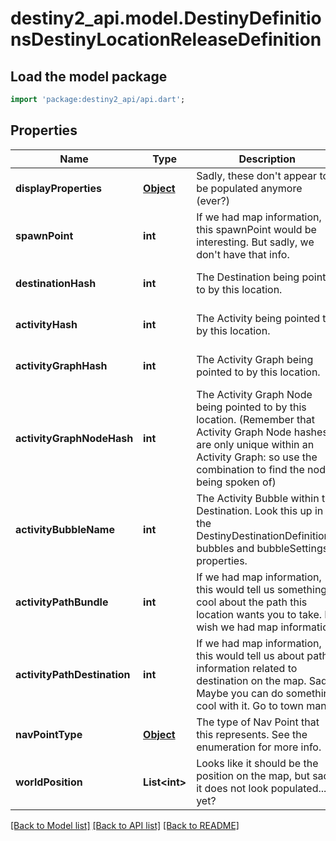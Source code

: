 # destiny2_api.model.DestinyDefinitionsDestinyLocationReleaseDefinition

## Load the model package
```dart
import 'package:destiny2_api/api.dart';
```

## Properties
Name | Type | Description | Notes
------------ | ------------- | ------------- | -------------
**displayProperties** | [**Object**](Object.md) | Sadly, these don&#39;t appear to be populated anymore (ever?) | [optional] [default to null]
**spawnPoint** | **int** | If we had map information, this spawnPoint would be interesting. But sadly, we don&#39;t have that info. | [optional] [default to null]
**destinationHash** | **int** | The Destination being pointed to by this location. | [optional] [default to null]
**activityHash** | **int** | The Activity being pointed to by this location. | [optional] [default to null]
**activityGraphHash** | **int** | The Activity Graph being pointed to by this location. | [optional] [default to null]
**activityGraphNodeHash** | **int** | The Activity Graph Node being pointed to by this location. (Remember that Activity Graph Node hashes are only unique within an Activity Graph: so use the combination to find the node being spoken of) | [optional] [default to null]
**activityBubbleName** | **int** | The Activity Bubble within the Destination. Look this up in the DestinyDestinationDefinition&#39;s bubbles and bubbleSettings properties. | [optional] [default to null]
**activityPathBundle** | **int** | If we had map information, this would tell us something cool about the path this location wants you to take. I wish we had map information. | [optional] [default to null]
**activityPathDestination** | **int** | If we had map information, this would tell us about path information related to destination on the map. Sad. Maybe you can do something cool with it. Go to town man. | [optional] [default to null]
**navPointType** | [**Object**](Object.md) | The type of Nav Point that this represents. See the enumeration for more info. | [optional] [default to null]
**worldPosition** | **List&lt;int&gt;** | Looks like it should be the position on the map, but sadly it does not look populated... yet? | [optional] [default to []]

[[Back to Model list]](../README.md#documentation-for-models) [[Back to API list]](../README.md#documentation-for-api-endpoints) [[Back to README]](../README.md)


